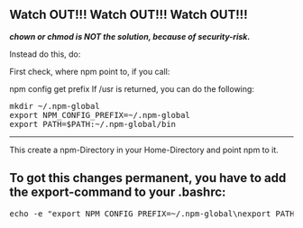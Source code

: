 Watch OUT!!! Watch OUT!!! Watch OUT!!!
---
___chown or chmod is NOT the solution, because of security-risk.___

Instead do this, do:

First check, where npm point to, if you call:

npm config get prefix
If /usr is returned, you can do the following:

<pre>
mkdir ~/.npm-global
export NPM_CONFIG_PREFIX=~/.npm-global
export PATH=$PATH:~/.npm-global/bin
</pre>
---
This create a npm-Directory in your Home-Directory and point npm to it.

To got this changes permanent, you have to add the export-command to your .bashrc:
---
<pre>
echo -e "export NPM_CONFIG_PREFIX=~/.npm-global\nexport PATH=\$PATH:~/.npm-global/bin" >> ~/.bashrc
</pre>

